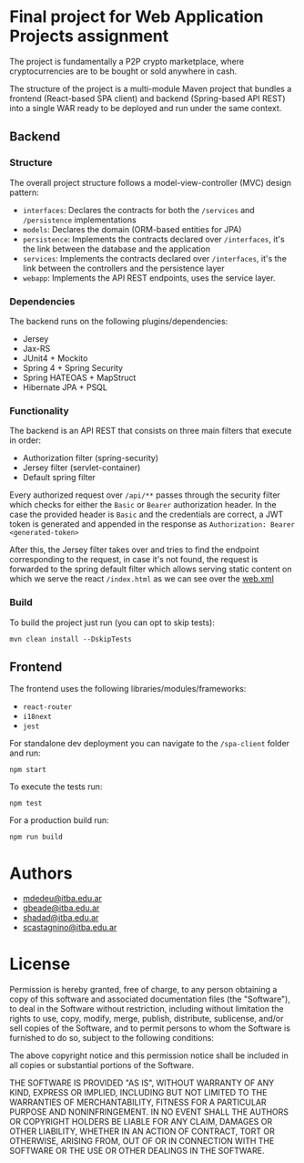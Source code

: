 # Final project for Web Application Projects assignment

The project is fundamentally a P2P crypto marketplace, where cryptocurrencies are to be bought or sold anywhere in cash. 

The structure of the project is a multi-module Maven project that bundles a frontend (React-based SPA client) and backend (Spring-based API REST) into a single WAR ready to be deployed and run under the same context.

## Backend
### Structure

The overall project structure follows a model-view-controller (MVC) design pattern:

- `interfaces`: Declares the contracts for both the `/services` and `/persistence` implementations
- `models`: Declares the domain (ORM-based entities for JPA)
- `persistence`: Implements the contracts declared over `/interfaces`, it's the link between the database and the application
- `services`: Implements the contracts declared over `/interfaces`, it's the link between the controllers and the persistence layer
- `webapp`: Implements the API REST endpoints, uses the service layer.

### Dependencies
The backend runs on the following plugins/dependencies:
- Jersey
- Jax-RS
- JUnit4 + Mockito
- Spring 4 + Spring Security
- Spring HATEOAS + MapStruct
- Hibernate JPA + PSQL

### Functionality
The backend is an API REST that consists on three main filters that execute in order:
- Authorization filter (spring-security)
- Jersey filter (servlet-container)
- Default spring filter

Every authorized request over `/api/**` passes through the security filter which checks for either the `Basic` or `Bearer` authorization header. In the case the provided header is `Basic` and the credentials are correct, a JWT token is generated and appended in the response as `Authorization: Bearer <generated-token>`

After this, the Jersey filter takes over and tries to find the endpoint corresponding to the request, in case it's not found, the request is forwarded to the spring default filter which allows serving static content on which we serve the react `/index.html` as we can see over the [web.xml](https://github.com/gonzabeade/cryptuki/blob/frontend-views/webapp/src/main/webapp/WEB-INF/web.xml)


### Build

To build the project just run (you can opt to skip tests):
```
mvn clean install --DskipTests
```

## Frontend

The frontend uses the following libraries/modules/frameworks:
- `react-router`
- `i18next`
- `jest`

For standalone dev deployment you can navigate to the `/spa-client` folder and run:
```
npm start
```

To execute the tests run:
```
npm test
```

For a production build run:
```
npm run build
```

# Authors
- mdedeu@itba.edu.ar
- gbeade@itba.edu.ar
- shadad@itba.edu.ar
- scastagnino@itba.edu.ar


# License 
Permission is hereby granted, free of charge, to any person obtaining a copy
of this software and associated documentation files (the "Software"), to deal
in the Software without restriction, including without limitation the rights
to use, copy, modify, merge, publish, distribute, sublicense, and/or sell
copies of the Software, and to permit persons to whom the Software is
furnished to do so, subject to the following conditions:

The above copyright notice and this permission notice shall be included in all
copies or substantial portions of the Software.

THE SOFTWARE IS PROVIDED "AS IS", WITHOUT WARRANTY OF ANY KIND, EXPRESS OR
IMPLIED, INCLUDING BUT NOT LIMITED TO THE WARRANTIES OF MERCHANTABILITY,
FITNESS FOR A PARTICULAR PURPOSE AND NONINFRINGEMENT. IN NO EVENT SHALL THE
AUTHORS OR COPYRIGHT HOLDERS BE LIABLE FOR ANY CLAIM, DAMAGES OR OTHER
LIABILITY, WHETHER IN AN ACTION OF CONTRACT, TORT OR OTHERWISE, ARISING FROM,
OUT OF OR IN CONNECTION WITH THE SOFTWARE OR THE USE OR OTHER DEALINGS IN THE
SOFTWARE.
